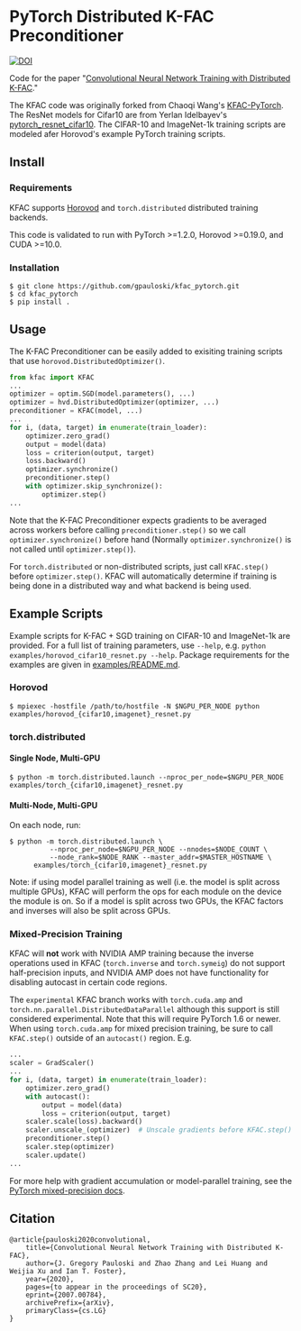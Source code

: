 # PyTorch Distributed K-FAC Preconditioner

[![DOI](https://zenodo.org/badge/240976400.svg)](https://zenodo.org/badge/latestdoi/240976400)

Code for the paper "[Convolutional Neural Network Training with Distributed K-FAC](https://arxiv.org/abs/2007.00784)."

The KFAC code was originally forked from Chaoqi Wang's [KFAC-PyTorch](https://github.com/alecwangcq/KFAC-Pytorch).
The ResNet models for Cifar10 are from Yerlan Idelbayev's [pytorch_resnet_cifar10](https://github.com/akamaster/pytorch_resnet_cifar10).
The CIFAR-10 and ImageNet-1k training scripts are modeled afer Horovod's example PyTorch training scripts.

## Install

### Requirements

KFAC supports [Horovod](https://github.com/horovod/horovod) and `torch.distributed` distributed training backends.

This code is validated to run with PyTorch >=1.2.0, Horovod >=0.19.0, and CUDA >=10.0.

### Installation

```
$ git clone https://github.com/gpauloski/kfac_pytorch.git
$ cd kfac_pytorch
$ pip install .
```

## Usage

The K-FAC Preconditioner can be easily added to exisiting training scripts that use `horovod.DistributedOptimizer()`.

```Python
from kfac import KFAC
... 
optimizer = optim.SGD(model.parameters(), ...)
optimizer = hvd.DistributedOptimizer(optimizer, ...)
preconditioner = KFAC(model, ...)
... 
for i, (data, target) in enumerate(train_loader):
    optimizer.zero_grad()
    output = model(data)
    loss = criterion(output, target)
    loss.backward()
    optimizer.synchronize()
    preconditioner.step()
    with optimizer.skip_synchronize():
        optimizer.step()
...
```

Note that the K-FAC Preconditioner expects gradients to be averaged across workers before calling `preconditioner.step()` so we call `optimizer.synchronize()` before hand (Normally `optimizer.synchronize()` is not called until `optimizer.step()`). 

For `torch.distributed` or non-distributed scripts, just call `KFAC.step()` before `optimizer.step()`. KFAC will automatically determine if training is being done in a distributed way and what backend is being used.

## Example Scripts

Example scripts for K-FAC + SGD training on CIFAR-10 and ImageNet-1k are provided.
For a full list of training parameters, use `--help`, e.g. `python examples/horovod_cifar10_resnet.py --help`.
Package requirements for the examples are given in [examples/README.md](examples/README.md).

### Horovod

```
$ mpiexec -hostfile /path/to/hostfile -N $NGPU_PER_NODE python examples/horovod_{cifar10,imagenet}_resnet.py
```

### torch.distributed

#### Single Node, Multi-GPU
```
$ python -m torch.distributed.launch --nproc_per_node=$NGPU_PER_NODE examples/torch_{cifar10,imagenet}_resnet.py
```

#### Multi-Node, Multi-GPU
On each node, run:
```
$ python -m torch.distributed.launch \
          --nproc_per_node=$NGPU_PER_NODE --nnodes=$NODE_COUNT \
          --node_rank=$NODE_RANK --master_addr=$MASTER_HOSTNAME \
      examples/torch_{cifar10,imagenet}_resnet.py
```
Note: if using model parallel training as well (i.e. the model is split across multiple GPUs), KFAC will perform the ops for each module on the device the module is on. So if a model is split across two GPUs, the KFAC factors and inverses will also be split across GPUs.

### Mixed-Precision Training
KFAC will **not** work with NVIDIA AMP training because the inverse operations used in KFAC (`torch.inverse` and `torch.symeig`) do not support half-precision inputs, and NVIDIA AMP does not have functionality for disabling autocast in certain code regions.

The `experimental` KFAC branch works with `torch.cuda.amp` and `torch.nn.parallel.DistributedDataParallel` although this support is still considered experimental.
Note that this will require PyTorch 1.6 or newer.
When using `torch.cuda.amp` for mixed precision training, be sure to call `KFAC.step()` outside of an `autocast()` region. E.g.

```Python
...
scaler = GradScaler()
...
for i, (data, target) in enumerate(train_loader):
    optimizer.zero_grad()
    with autocast():
        output = model(data)
        loss = criterion(output, target)
    scaler.scale(loss).backward()
    scaler.unscale_(optimizer)  # Unscale gradients before KFAC.step()
    preconditioner.step()
    scaler.step(optimizer)
    scaler.update()
...
```
For more help with gradient accumulation or model-parallel training, see the [PyTorch mixed-precision docs](https://pytorch.org/docs/stable/notes/amp_examples.html#typical-mixed-precision-training).

## Citation

```
@article{pauloski2020convolutional,
    title={Convolutional Neural Network Training with Distributed K-FAC},
    author={J. Gregory Pauloski and Zhao Zhang and Lei Huang and Weijia Xu and Ian T. Foster},
    year={2020},
    pages={to appear in the proceedings of SC20},
    eprint={2007.00784},
    archivePrefix={arXiv},
    primaryClass={cs.LG}
}
```

